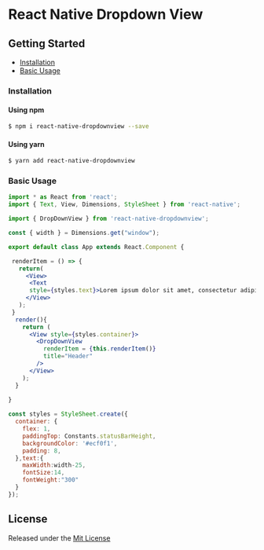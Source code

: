 # React Native Dropdown View

## Getting Started

- [Installation](#installation)
- [Basic Usage](#basic-usage)

### Installation

#### Using npm
```bash
$ npm i react-native-dropdownview --save
```
#### Using yarn
```bash
$ yarn add react-native-dropdownview
```

### Basic Usage
```jsx
import * as React from 'react';
import { Text, View, Dimensions, StyleSheet } from 'react-native';

import { DropDownView } from 'react-native-dropdownview';

const { width } = Dimensions.get("window");

export default class App extends React.Component {

 renderItem = () => {
   return(
     <View>
      <Text 
      style={styles.text}>Lorem ipsum dolor sit amet, consectetur adipiscing elit. Donec aliquam consectetur dapibus. Integer commodo sagittis nibh eu finibus. Duis vulputate tristique velit vel sollicitudin. Cras sed fermentum lorem, in luctus sem.</Text>
     </View>
   );
 }
  render(){
    return (
      <View style={styles.container}>
        <DropDownView 
          renderItem = {this.renderItem()}
          title="Header"
        />
      </View>
    );
  }
  
}

const styles = StyleSheet.create({
  container: {
    flex: 1,
    paddingTop: Constants.statusBarHeight,
    backgroundColor: '#ecf0f1',
    padding: 8,
  },text:{
    maxWidth:width-25,
    fontSize:14,
    fontWeight:"300"
  }
});

```

## License

Released under the [Mit License](https://opensource.org/licenses/MIT)